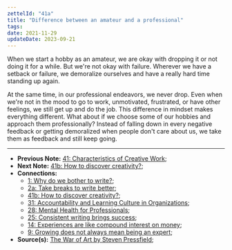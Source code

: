 ```yaml
---
zettelId: "41a"
title: "Difference between an amateur and a professional"
tags:
date: 2021-11-29
updateDate: 2023-09-21
---
```


When we start a hobby as an amateur, we are okay with dropping it or not doing it for a while. But we're not okay with failure. Wherever we have a setback or failure, we demoralize ourselves and have a really hard time standing up again.

At the same time, in our professional endeavors, we never drop. Even when we're not in the mood to go to work, unmotivated, frustrated, or have other feelings, we still get up and do the job. This difference in mindset makes everything different. What about if we choose some of our hobbies and approach them professionally? Instead of falling down in every negative feedback or getting demoralized when people don't care about us, we take them as feedback and still keep going.

---

- **Previous Note:** [41: Characteristics of Creative Work](/notes/41/);
- **Next Note:** [41b: How to discover creativity?](/notes/41b/);
- **Connections:**
  - [1: Why do we bother to write?](/notes/1/);
  - [2a: Take breaks to write better](/notes/2a/);
  - [41b: How to discover creativity?](/notes/41b/);
  - [31: Accountability and Learning Culture in Organizations](/notes/31/);
  - [28: Mental Health for Professionals](/notes/28/);
  - [25: Consistent writing brings success](/notes/25/);
  - [14: Experiences are like compound interest on money](/notes/14/);
  - [9: Growing does not always mean being an expert](/notes/9/);
- **Source(s):** [The War of Art by Steven Pressfield](https://stevenpressfield.com/books/the-war-of-art/);
